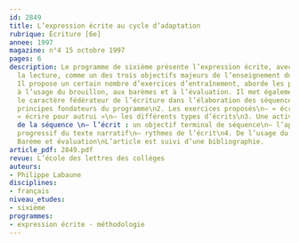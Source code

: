 ```yaml
---
id: 2849
title: L’expression écrite au cycle d’adaptation 
rubrique: Écriture [6e]
annee: 1997
magazine: n°4 15 octobre 1997
pages: 6
description: Le programme de sixième présente l’expression écrite, avec l’oral et
  la lecture, comme un des trois objectifs majeurs de l’enseignement du français.
  Il propose un certain nombre d’exercices d’entraînement, aborde les problèmes liés
  à l’usage du brouillon, aux barèmes et à l’évaluation. Il met également en évidence
  le caractère fédérateur de l’écriture dans l’élaboration des séquences.\n1. Les
  principes fondateurs du programme\n2. Les exercices proposés\n– « écrire pour soi »\n–
  « écrire pour autrui »\n– les différents types d’écrits\n3. Une activité fédératrice
  de la séquence \n– l’écrit : un objectif terminal de séquence\n– l’apprentissage
  progressif du texte narratif\n– rythmes de l’écrit\n4. De l’usage du brouillon\n5.
  Barème et évaluation\nL’article est suivi d’une bibliographie.
article_pdf: 2849.pdf
revue: L’école des lettres des collèges
auteurs:
- Philippe Labaune
disciplines:
- français
niveau_etudes:
- sixième
programmes:
- expression écrite - méthodologie
---
```

